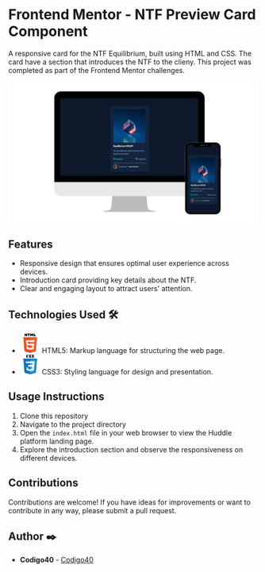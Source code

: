 # Frontend Mentor - NTF Preview Card Component

A responsive card for the NTF Equilibrium, built using HTML and CSS. The card have a section that introduces the NTF to the clieny. This project was completed as part of the Frontend Mentor challenges.

![NFT Preview Card Component](./images/1.png)

## Features

- Responsive design that ensures optimal user experience across devices.
- Introduction card providing key details about the NTF.
- Clear and engaging layout to attract users' attention.

## Technologies Used 🛠️

- <img src="https://raw.githubusercontent.com/devicons/devicon/master/icons/html5/html5-original-wordmark.svg" alt="html5" width="40" height="40"/> HTML5: Markup language for structuring the web page.
- <img src="https://raw.githubusercontent.com/devicons/devicon/master/icons/css3/css3-original-wordmark.svg" alt="css3" width="40" height="40"/> CSS3: Styling language for design and presentation.

## Usage Instructions

1. Clone this repository 
2. Navigate to the project directory
3. Open the `index.html` file in your web browser to view the Huddle platform landing page.
4. Explore the introduction section and observe the responsiveness on different devices.

## Contributions

Contributions are welcome! If you have ideas for improvements or want to contribute in any way, please submit a pull request.

## Author ✒️

- **Codigo40** - [Codigo40](https://github.com/codigo40)
